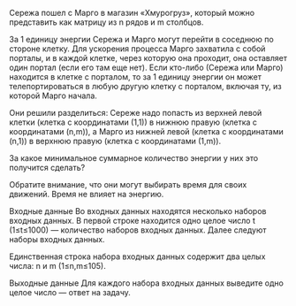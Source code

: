 Сережа пошел с Марго в магазин «Хмурогруз», который можно представить как матрицу из n рядов и m столбцов.

За 1 единицу энергии Сережа и Марго могут перейти в соседнюю по стороне клетку. Для ускорения процесса Марго захватила с собой порталы, и в каждой клетке, через которую она проходит, она оставляет один портал (если его там еще нет). Если кто-либо (Сережа или Марго) находится в клетке с порталом, то за 1 единицу энергии он может телепортироваться в любую другую клетку с порталом, включая ту, из которой Марго начала.

Они решили разделиться: Сереже надо попасть из верхней левой клетки (клетка с координатами (1,1)) в нижнюю правую (клетка с координатами (n,m)), а Марго из нижней левой (клетка с координатами (n,1)) в верхнюю правую (клетка с координатами (1,m)).

За какое минимальное суммарное количество энергии у них это получится сделать?

Обратите внимание, что они могут выбирать время для своих движений. Время не влияет на энергию.

Входные данные
Во входных данных находятся несколько наборов входных данных. В первой строке находится одно целое число t (1≤t≤1000) — количество наборов входных данных. Далее следуют наборы входных данных.

Единственная строка набора входных данных содержит два целых числа: n и m (1≤n,m≤105).

Выходные данные
Для каждого набора входных данных выведите одно целое число — ответ на задачу.